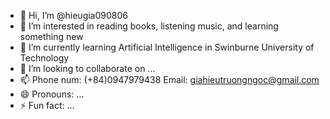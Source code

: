 - 👋 Hi, I’m @hieugia090806
- 👀 I’m interested in reading books, listening music, and learning something new
- 🌱 I’m currently learning Artificial Intelligence in Swinburne University of Technology
- 💞️ I’m looking to collaborate on ...
- 📫 Phone num: (+84)0947979438
      Email: giahieutruongngoc@gmail.com
- 😄 Pronouns: ...
- ⚡ Fun fact: ...

<!---
hieugia090806/hieugia090806 is a ✨ special ✨ repository because its `README.md` (this file) appears on your GitHub profile.
You can click the Preview link to take a look at your changes.
--->
